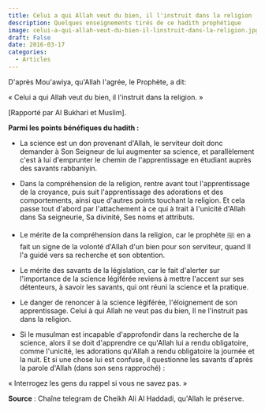 ```yaml
---
title: Celui a qui Allah veut du bien, il l'instruit dans la religion
description: Quelques enseignements tirés de ce hadith prophétique
image: celui-a-qui-allah-veut-du-bien-il-linstruit-dans-la-religion.jpg
draft: False
date: 2016-03-17
categories: 
  - Articles
---
```


D'après Mou'awiya, qu'Allah l'agrée, le Prophète, a dit:

« Celui a qui Allah veut du bien, il l'instruit dans la religion. »

[Rapporté par Al Bukhari et Muslim].

**Parmi les points bénéfiques du hadith :**

- La science est un don provenant d'Allah, le serviteur doit donc demander à Son Seigneur de lui augmenter sa science, et parallèlement c'est à lui d'emprunter le chemin de l'apprentissage en étudiant auprès des savants rabbaniyin.

- Dans la compréhension de la religion, rentre avant tout l'apprentissage de la croyance, puis suit l'apprentissage des adorations et des comportements, ainsi que d'autres points touchant la religion. Et cela passe tout d'abord par l'attachement à ce qui à trait à l'unicité d'Allah dans Sa seigneurie, Sa divinité, Ses noms et attributs.

- Le mérite de la compréhension dans la religion, car le prophète ‎ﷺ en a fait un signe de la volonté d'Allah d'un bien pour son serviteur, quand Il l'a guidé vers sa recherche et son obtention.

- Le mérite des savants de la législation, car le fait d'alerter sur l'importance de la science légiférée reviens à mettre l'accent sur ses détenteurs, à savoir les savants, qui ont réuni la science et la pratique.

- Le danger de renoncer à la science légiférée, l'éloignement de son apprentissage. Celui à qui Allah ne veut pas du bien, Il ne l'instruit pas dans la religion.

- Si le musulman est incapable d'approfondir dans la recherche de la science, alors il se doit d'apprendre ce qu'Allah lui a rendu obligatoire, comme l'unicité, les adorations qu'Allah a rendu obligatoire la journée et la nuit. Et si une chose lui est confuse, il questionne les savants d'après la parole d'Allah (dans son sens rapproché) :
    
« Interrogez les gens du rappel si vous ne savez pas. »

**Source** : Chaîne telegram de Cheikh Ali Al Haddadi, qu'Allah le préserve.
